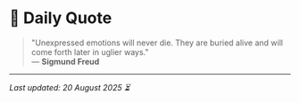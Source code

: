# 📜 Daily Quote

> "Unexpressed emotions will never die. They are buried alive and will come forth later in uglier ways."  
> — **Sigmund Freud**

---

_Last updated: 20 August 2025 ⏳_
